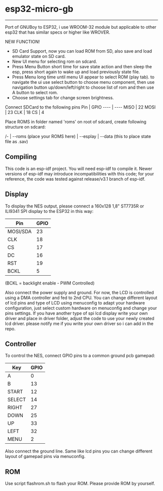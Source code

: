 # esp32-micro-gb
----------------

Port of GNUBoy to ESP32, i use WROOM-32 module but applicable to other esp32 that has similar specs or higher like WROVER.

NEW FUNCTION!
- SD Card Support, now you can load ROM from SD, also save and load emulator state on SD card.
- New UI menu for selecting rom on sdcard.
- Press Menu Button short time for save state action and then sleep the esp, press short again to wake up and load previously state file.
- Press Menu long time until menu UI appear to select ROM (play tab). to navigate the ui use select button to choose menu component, then use navigation button up/down/left/right to choose list of rom and then use A button to select rom.
- Choose settings tab for change screen brightness. 

Connect SDCard to the following pins
Pin | GPIO
---- | ----
MISO | 22
MOSI | 23
CLK | 18
CS | 4

Place ROMS in folder named 'roms' on root of sdcard, create following structure on sdcard:

/-
 |
 --roms (place your ROMS here)
 |
 --esplay
   |
   --data (this to place state file as .sav)


Compiling
---------

This code is an esp-idf project. You will need esp-idf to compile it. Newer versions of esp-idf may introduce incompatibilities with this code;
for your reference, the code was tested against release/v3.1 branch of esp-idf.


Display
-------

To display the NES output, please connect a 160x128 1,8" ST7735R or ILI9341 SPI display to the ESP32 in this way:

Pin | GPIO
---- | ----
MOSI/SDA | 23
CLK | 18
CS | 17
DC | 16
RST | 19
BCKL | 5

(BCKL = backlight enable - PWM Controlled)

Also connect the power supply and ground. For now, the LCD is controlled using a DMA controller and fed to 2nd CPU. You can change different layout of lcd pins and type of LCD using menuconfig to adapt your hardware configuration, just select custom hardware on menuconfig and change your pins settings. If you have another type of spi lcd display write your own driver and place in driver folder, adjust the code to use your newly created lcd driver. please notify me if you write your own driver so i can add in the repo.


Controller
----------

To control the NES, connect GPIO pins to a common ground pcb gamepad:

Key | GPIO
---- | ----
A | 0
B | 13
START | 12
SELECT | 14
RIGHT | 27
DOWN | 25
UP | 33
LEFT | 32
MENU | 2

Also connect the ground line. Same like lcd pins you can change different layout of gamepad pins via menuconfig.

ROM
--- 
Use script flashrom.sh to flash your ROM. Please provide ROM by yourself.

